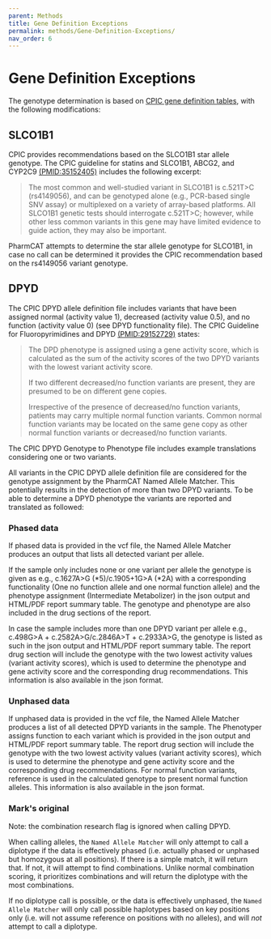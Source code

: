 ```yaml
---
parent: Methods
title: Gene Definition Exceptions
permalink: methods/Gene-Definition-Exceptions/
nav_order: 6
---
```

# Gene Definition Exceptions

The genotype determination is based on [CPIC gene definition
tables](https://www.pharmgkb.org/page/pgxGeneRef), with
the following modifications:
    
## SLCO1B1

CPIC provides recommendations based on the SLCO1B1 star allele genotype. The CPIC guideline for statins and SLCO1B1, ABCG2, and CYP2C9 [(PMID:35152405)](https://pubmed.ncbi.nlm.nih.gov/35152405/) includes the following excerpt:

> The most common and well-studied variant in SLCO1B1 is c.521T>C (rs4149056), and can be genotyped alone (e.g., PCR-based single SNV assay) or multiplexed on a variety of array-based platforms. All SLCO1B1 genetic tests should interrogate c.521T>C; however, while other less common variants in this gene may have limited evidence to guide action, they may also be important. 

PharmCAT attempts to determine the star allele genotype for SLCO1B1, in case no call can be determined it provides the CPIC recommendation based on the rs4149056 variant genotype.

## DPYD

The CPIC DPYD allele definition file includes variants that have been assigned normal (activity value 1), decreased (activity value 0.5), and no function (activity value 0) (see DPYD functionality file). The CPIC Guideline for Fluoropyrimidines and DPYD [(PMID:29152729)](https://pubmed.ncbi.nlm.nih.gov/29152729/) states:

> The DPD phenotype is assigned using a gene activity score, which is calculated as the sum of the activity scores of the two DPYD variants with the lowest variant activity score.
> 
> If two different decreased/no function variants are present, they are presumed to be on different gene copies.
>
> Irrespective of the presence of decreased/no function variants, patients may carry multiple normal function variants. Common normal function variants may be located on the same gene copy as other normal function variants or decreased/no function variants.

The CPIC DPYD Genotype to Phenotype file includes example translations considering one or two variants. 

All variants in the CPIC DPYD allele definition file are considered for the genotype assignment by the PharmCAT Named Allele Matcher. This potentially results in the detection of more than two DPYD variants. To be able to determine a DPYD phenotype the variants are reported and translated as followed:

### Phased data

If phased data is provided in the vcf file, the Named Allele Matcher produces an output that lists all detected variant per allele. 

If the sample only includes none or one variant per allele the genotype is given as e.g., c.1627A>G (\*5)/c.1905+1G>A (\*2A) with a corresponding functionality (One no function allele and one normal function allele) and the phenotype assignment (Intermediate Metabolizer) in the json output and HTML/PDF report summary table. The genotype and phenotype are also included in the drug sections of the report.

In case the sample includes more than one DPYD variant per allele e.g., c.498G>A + c.2582A>G/c.2846A>T + c.2933A>G, the genotype is listed as such in the json output and HTML/PDF report summary table. The report drug section will include the genotype with the two lowest activity values (variant activity scores), which is used to determine the phenotype and gene activity score and the corresponding drug recommendations. This information is also available in the json format.

### Unphased data

If unphased data is provided in the vcf file, the Named Allele Matcher produces a list of all detected DPYD variants in the sample. The Phenotyper assigns function to each variant which is provided in the json output and HTML/PDF report summary table. The report drug section will include the genotype with the two lowest activity values (variant activity scores), which is used to determine the phenotype and gene activity score and the corresponding drug recommendations. For normal function variants, reference is used in the calculated genotype to present normal function alleles. This information is also available in the json format.


### Mark's original

Note: the combination research flag is ignored when calling DPYD.

When calling alleles, the `Named Allele Matcher` will only attempt to call a diplotype if the data is effectively phased (i.e. actually phased or unphased but homozygous at all positions).  If there is a simple match, it will return that.  If not, it will attempt to find combinations.  Unlike normal combination scoring, it prioritizes combinations and will return the diplotype with the most combinations.

If no diplotype call is possible, or the data is effectively unphased, the `Named Allele Matcher` will only call possible haplotypes based on key positions only (i.e. will not assume reference on positions with no alleles), and will _not_ attempt to call a diplotype.
